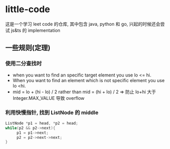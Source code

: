 # little-code

这是一个学习 leet code 的仓库, 其中包含 java, python 和 go, 兴起的时候还会尝试 js&ts 的 implementation

## 一些规则(定理)

### 使用二分查找时

- when you want to find an specific target element you use lo <= hi.
- When you want to find an element which is not specific element you use lo <hi.
- mid = lo + (hi - lo) / 2 rather than mid = (hi + lo) / 2 => 防止 lo+hi 大于 Integer.MAX_VALUE 导致 overflow

### 利用快慢指针, 找到 ListNode 的 middle

```cpp
ListNode *p1 = head, *p2 = head;
while(p2 && p2->next){
     p1 = p1->next;
     p2 = p2->next->next;
}
```
